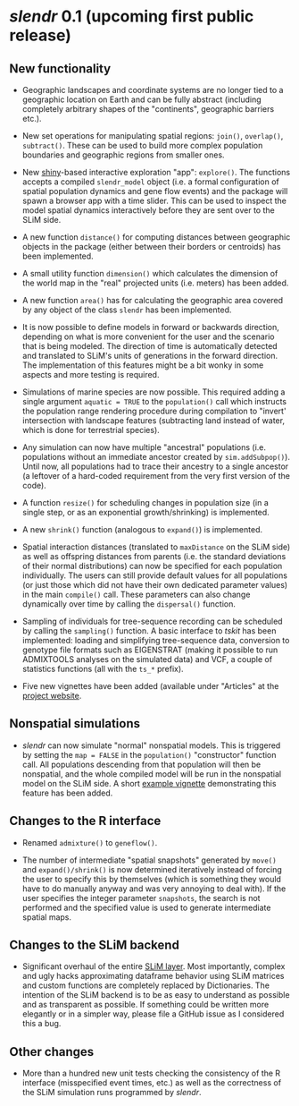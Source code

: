 # *slendr* 0.1 (upcoming first public release)

## New functionality

- Geographic landscapes and coordinate systems are no longer tied to a
  geographic location on Earth and can be fully abstract (including
  completely arbitrary shapes of the "continents", geographic barriers
  etc.).

- New set operations for manipulating spatial regions: `join()`,
  `overlap()`, `subtract()`. These can be used to build more complex
  population boundaries and geographic regions from smaller ones.

- New [shiny](http://shiny.rstudio.com)-based interactive exploration
  "app": `explore()`. The functions accepts a compiled `slendr_model`
  object (i.e. a formal configuration of spatial population dynamics
  and gene flow events) and the package will spawn a browser app with
  a time slider. This can be used to inspect the model spatial
  dynamics interactively before they are sent over to the SLiM side.

-  A new function `distance()` for computing distances between
   geographic objects in the package (either between their borders or
   centroids) has been implemented.

- A small utility function `dimension()` which calculates the
  dimension of the world map in the "real" projected units
  (i.e. meters) has been added.

- A new function `area()` has for calculating the geographic area
  covered by any object of the class `slendr` has been implemented.

- It is now possible to define models in forward or backwards
  direction, depending on what is more convenient for the user and the
  scenario that is being modeled. The direction of time is
  automatically detected and translated to SLiM's units of generations
  in the forward direction. The implementation of this features might
  be a bit wonky in some aspects and more testing is required.

- Simulations of marine species are now possible. This required adding
  a single argument `aquatic = TRUE` to the `population()` call which
  instructs the population range rendering procedure during
  compilation to "invert' intersection with landscape features
  (subtracting land instead of water, which is done for terrestrial
  species).

- Any simulation can now have multiple "ancestral" populations
  (i.e. populations without an immediate ancestor created by
  `sim.addSubpop()`). Until now, all populations had to trace their
  ancestry to a single ancestor (a leftover of a hard-coded
  requirement from the very first version of the code).

- A function `resize()` for scheduling changes in population size (in
  a single step, or as an exponential growth/shrinking) is
  implemented.

- A new `shrink()` function (analogous to `expand()`) is implemented.

- Spatial interaction distances (translated to `maxDistance` on the
  SLiM side) as well as offspring distances from parents (i.e. the
  standard deviations of their normal distributions) can now be
  specified for each population individually. The users can still
  provide default values for all populations (or just those which did
  not have their own dedicated parameter values) in the main
  `compile()` call. These parameters can also change dynamically over
  time by calling the `dispersal()` function.

- Sampling of individuals for tree-sequence recording can be scheduled
  by calling the `sampling()` function. A basic interface to _tskit_
  has been implemented: loading and simplifying tree-sequence data, 
  conversion to genotype file formats such as EIGENSTRAT (making it
  possible to run ADMIXTOOLS analyses on the simulated data) and VCF,
  a couple of statistics functions (all with the `ts_*` prefix).

- Five new vignettes have been added (available under "Articles" at
  the [project website](https://bodkan.net/slendr).

## Nonspatial simulations

- _slendr_ can now simulate "normal" nonspatial models. This is
  triggered by setting the `map = FALSE` in the `population()`
  "constructor" function call. All populations descending from that
  population will then be nonspatial, and the whole compiled model
  will be run in the nonspatial model on the SLiM side. A short
  [example vignette](../articles/nonspatial_models.html) demonstrating
  this feature has been added.

## Changes to the R interface

- Renamed `admixture()` to `geneflow()`.

- The number of intermediate "spatial snapshots" generated by `move()`
  and `expand()/shrink()` is now determined iteratively instead of
  forcing the user to specify this by themselves (which is something
  they would have to do manually anyway and was very annoying to deal
  with). If the user specifies the integer parameter `snapshots`, the
  search is not performed and the specified value is used to generate
  intermediate spatial maps.

## Changes to the SLiM backend

- Significant overhaul of the entire [SLiM
  layer](https://github.com/bodkan/slendr/blob/main/inst/extdata/backend.slim). Most
  importantly, complex and ugly hacks approximating dataframe behavior
  using SLiM matrices and custom functions are completely replaced by
  Dictionaries. The intention of the SLiM backend is to be as easy to
  understand as possible and as transparent as possible. If something
  could be written more elegantly or in a simpler way, please file a
  GitHub issue as I considered this a bug.

## Other changes

- More than a hundred new unit tests checking the consistency of the R
  interface (misspecified event times, etc.) as well as the
  correctness of the SLiM simulation runs programmed by *slendr*.
